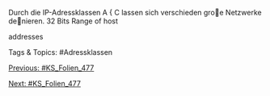 Durch die IP-Adressklassen A { C lassen sich verschieden groe Netzwerke
denieren.
32 Bits
Range of host
addresses

   Tags & Topics:
   #Adressklassen

[Previous: #KS_Folien_477](KS_Folien_477.md)

[Next: #KS_Folien_477](KS_Folien_477.md)